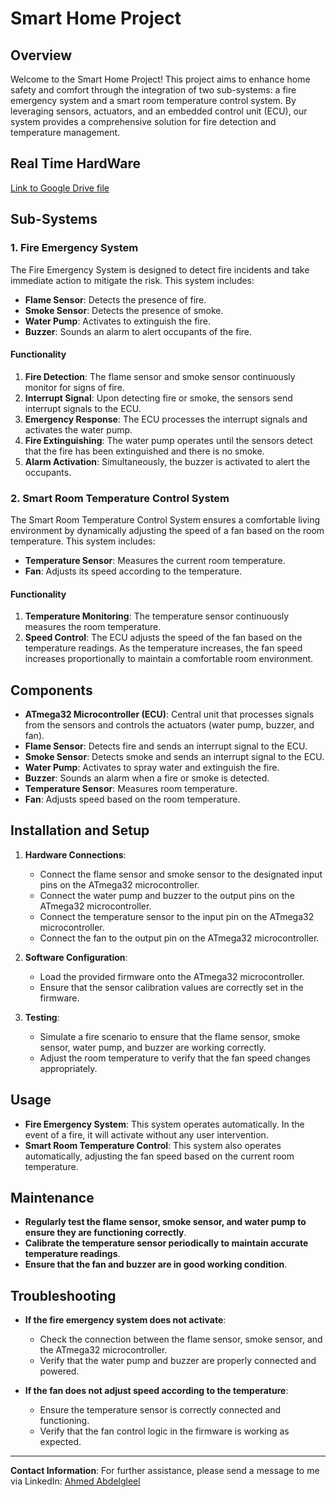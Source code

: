 # Smart Home Project

## Overview

Welcome to the Smart Home Project! This project aims to enhance home safety and comfort through the integration of two sub-systems: a fire emergency system and a smart room temperature control system. By leveraging sensors, actuators, and an embedded control unit (ECU), our system provides a comprehensive solution for fire detection and temperature management.

## Real Time HardWare

[Link to Google Drive file](https://drive.google.com/file/d/1GV_VvAUBhk1NinG84aoPqFBGor-79fjs/view?t=3)


## Sub-Systems

### 1. Fire Emergency System

The Fire Emergency System is designed to detect fire incidents and take immediate action to mitigate the risk. This system includes:

- **Flame Sensor**: Detects the presence of fire.
- **Smoke Sensor**: Detects the presence of smoke.
- **Water Pump**: Activates to extinguish the fire.
- **Buzzer**: Sounds an alarm to alert occupants of the fire.

#### Functionality

1. **Fire Detection**: The flame sensor and smoke sensor continuously monitor for signs of fire.
2. **Interrupt Signal**: Upon detecting fire or smoke, the sensors send interrupt signals to the ECU.
3. **Emergency Response**: The ECU processes the interrupt signals and activates the water pump.
4. **Fire Extinguishing**: The water pump operates until the sensors detect that the fire has been extinguished and there is no smoke.
5. **Alarm Activation**: Simultaneously, the buzzer is activated to alert the occupants.

### 2. Smart Room Temperature Control System

The Smart Room Temperature Control System ensures a comfortable living environment by dynamically adjusting the speed of a fan based on the room temperature. This system includes:

- **Temperature Sensor**: Measures the current room temperature.
- **Fan**: Adjusts its speed according to the temperature.

#### Functionality

1. **Temperature Monitoring**: The temperature sensor continuously measures the room temperature.
2. **Speed Control**: The ECU adjusts the speed of the fan based on the temperature readings. As the temperature increases, the fan speed increases proportionally to maintain a comfortable room environment.

## Components

- **ATmega32 Microcontroller (ECU)**: Central unit that processes signals from the sensors and controls the actuators (water pump, buzzer, and fan).
- **Flame Sensor**: Detects fire and sends an interrupt signal to the ECU.
- **Smoke Sensor**: Detects smoke and sends an interrupt signal to the ECU.
- **Water Pump**: Activates to spray water and extinguish the fire.
- **Buzzer**: Sounds an alarm when a fire or smoke is detected.
- **Temperature Sensor**: Measures room temperature.
- **Fan**: Adjusts speed based on the room temperature.

## Installation and Setup

1. **Hardware Connections**:
   - Connect the flame sensor and smoke sensor to the designated input pins on the ATmega32 microcontroller.
   - Connect the water pump and buzzer to the output pins on the ATmega32 microcontroller.
   - Connect the temperature sensor to the input pin on the ATmega32 microcontroller.
   - Connect the fan to the output pin on the ATmega32 microcontroller.

2. **Software Configuration**:
   - Load the provided firmware onto the ATmega32 microcontroller.
   - Ensure that the sensor calibration values are correctly set in the firmware.

3. **Testing**:
   - Simulate a fire scenario to ensure that the flame sensor, smoke sensor, water pump, and buzzer are working correctly.
   - Adjust the room temperature to verify that the fan speed changes appropriately.

## Usage

- **Fire Emergency System**: This system operates automatically. In the event of a fire, it will activate without any user intervention.
- **Smart Room Temperature Control**: This system also operates automatically, adjusting the fan speed based on the current room temperature.

## Maintenance

- **Regularly test the flame sensor, smoke sensor, and water pump to ensure they are functioning correctly**.
- **Calibrate the temperature sensor periodically to maintain accurate temperature readings**.
- **Ensure that the fan and buzzer are in good working condition**.

## Troubleshooting

- **If the fire emergency system does not activate**:
  - Check the connection between the flame sensor, smoke sensor, and the ATmega32 microcontroller.
  - Verify that the water pump and buzzer are properly connected and powered.
  
- **If the fan does not adjust speed according to the temperature**:
  - Ensure the temperature sensor is correctly connected and functioning.
  - Verify that the fan control logic in the firmware is working as expected.

---

**Contact Information**: For further assistance, please send a message to me via LinkedIn: [Ahmed Abdelgleel](https://www.linkedin.com/in/ahmed-abdelgleel-95a675252/)
